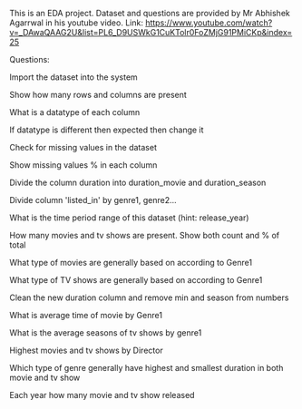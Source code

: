 This is an EDA project. Dataset and questions are provided by Mr Abhishek Agarrwal in his youtube video. 
Link: https://www.youtube.com/watch?v=_DAwaQAAG2U&list=PL6_D9USWkG1CuKTolr0FoZMjG91PMiCKp&index=25

Questions:

Import the dataset into the system

Show how many rows and columns are present

What is a datatype of each column

If datatype is different then expected then change it

Check for missing values in the dataset

Show missing values % in each column

Divide the column duration into duration_movie and duration_season

Divide column 'listed_in' by genre1, genre2...

What is the time period range of this dataset (hint: release_year)

How many movies and tv shows are present. Show both count and % of total

What type of movies are generally based on according to Genre1

What type of TV shows are generally based on according to Genre1

Clean the new duration column and remove min and season from numbers

What is average time of movie by Genre1

What is the average seasons of tv shows by genre1

Highest movies and tv shows by Director

Which type of genre generally have highest and smallest duration in both movie and tv show

Each year how many movie and tv show released
